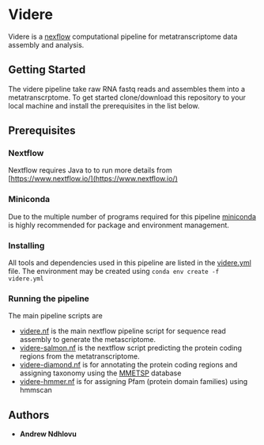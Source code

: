 # Videre 

Videre is a [nexflow](https://www.nextflow.io/) computational pipeline for metatranscriptome data assembly and analysis.

## **Getting Started**

The videre pipeline take raw RNA fastq reads and assembles them into a metatranscrptome. To get started clone/download this repository to your local machine and install the prerequisites in the list below. 

## Prerequisites

### Nextflow

Nextflow requires Java to to run more details from [https://www.nextflow.io/](https://www.nextflow.io/)

###  Miniconda

Due to the multiple number of programs required for this pipeline [miniconda](https://docs.conda.io/en/latest/miniconda.html)  is highly recommended for package and environment management. 

###  Installing

All tools and dependencies used in this pipeline are listed in the  [videre.yml](https://github.com/PiscatorX/videre-pipeline/blob/master/videre.yml) file. The environment may be created using ``conda env create -f videre.yml``

### Running the pipeline

The main pipeline scripts are 
* [videre.nf](https://github.com/PiscatorX/videre-pipeline/blob/master/videre.nf) is the main nextflow pipeline script for sequence read assembly to generate the metascriptome.   
* [videre-salmon.nf](https://github.com/PiscatorX/videre-pipeline/blob/master/videre-salmon.nf) is the nextflow script predicting the protein coding regions from the metatranscriptome.
* [videre-diamond.nf](https://github.com/PiscatorX/videre-pipeline/blob/master/videre-diamond.nf) is for annotating the protein coding regions and assigning taxonomy using the [MMETSP](https://journals.plos.org/plosbiology/article?id=10.1371/journal.pbio.1001889) database
* [videre-hmmer.nf](https://github.com/PiscatorX/videre-pipeline/blob/master/videre-hmmer.nf) is for assigning Pfam (protein domain families) using  hmmscan


## Authors

* **Andrew Ndhlovu** 